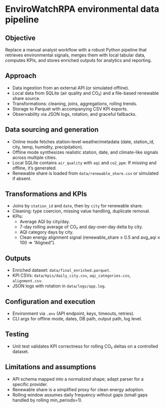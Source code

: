# EnviroWatchRPA environmental data pipeline

## Objective
Replace a manual analyst workflow with a robust Python pipeline that retrieves environmental signals, merges them with local tabular data, computes KPIs, and stores enriched outputs for analytics and reporting.

## Approach
- Data ingestion from an external API (or simulated offline).
- Local data from SQLite (air quality and CO₂) and a file-based renewable share source.
- Transformations: cleaning, joins, aggregations, rolling trends.
- Storage to Parquet with accompanying CSV KPI exports.
- Observability via JSON logs, rotation, and graceful fallbacks.

## Data sourcing and generation
- Online mode fetches station-level weather/metadata (date, station_id, city, temp, humidity, precipitation).
- Offline mode synthesizes realistic station, date, and climate-like signals across multiple cities.
- Local SQLite contains `air_quality` with `aqi` and `co2_ppm`. If missing and offline, it’s generated.
- Renewable share is loaded from `data/renewable_share.csv` or simulated if absent.

## Transformations and KPIs
- Joins by `station_id` and `date`, then by `city` for renewable share.
- Cleaning: type coercion, missing value handling, duplicate removal.
- KPIs:
  - Average AQI by city/day.
  - 7-day rolling average of CO₂ and day-over-day delta by city.
  - AQI category days by city.
  - Clean energy alignment signal (renewable_share ≥ 0.5 and avg_aqi ≤ 100 ⇒ “Aligned”).

## Outputs
- Enriched dataset: `data/final_enriched.parquet`.
- KPI CSVs: `data/kpis/daily_city.csv`, `aqi_categories.csv`, `alignment.csv`.
- JSON logs with rotation in `data/logs/app.log`.

## Configuration and execution
- Environment via `.env` (API endpoint, keys, timeouts, retries).
- CLI args for offline mode, dates, DB path, output path, log level.

## Testing
- Unit test validates KPI correctness for rolling CO₂ deltas on a controlled dataset.

## Limitations and assumptions
- API schema mapped into a normalized shape; adapt parser for a specific provider.
- Renewable share is a simplified proxy for clean energy adoption.
- Rolling window assumes daily frequency without gaps (small gaps handled by rolling min_periods=1).